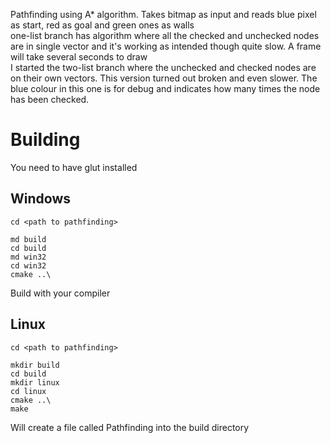 Pathfinding using A* algorithm. Takes bitmap as input and reads blue pixel as start, red as goal and green ones as walls\
one-list branch has algorithm where all the checked and unchecked nodes are in single vector and it's working as intended though quite slow. A frame will take several seconds to draw\
I started the two-list branch where the unchecked and checked nodes are on their own vectors. This version turned out broken and even slower. The blue colour in this one is for debug and indicates how many times the node has been checked.

# Building
You need to have glut installed

## Windows

```
cd <path to pathfinding>

md build
cd build
md win32
cd win32
cmake ..\
```
Build with your compiler


## Linux

```
cd <path to pathfinding>

mkdir build
cd build
mkdir linux
cd linux
cmake ..\
make
```
Will create a file called Pathfinding into the build directory
